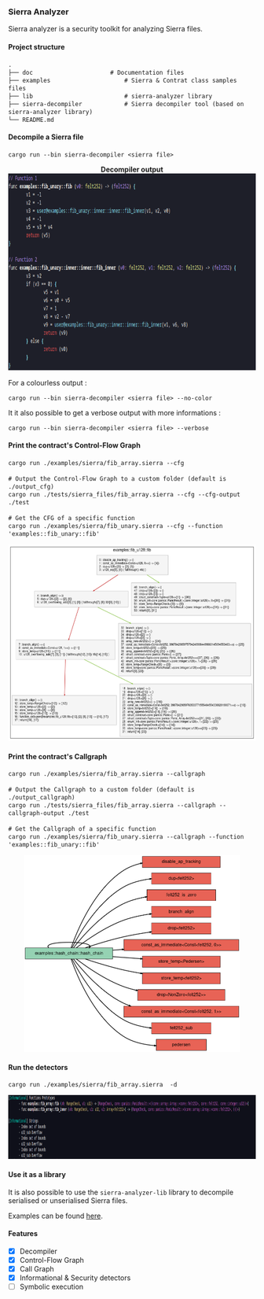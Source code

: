 ### Sierra Analyzer

Sierra analyzer is a security toolkit for analyzing Sierra files.

#### Project structure 

```
.
├── doc               		 # Documentation files
├── examples                     # Sierra & Contrat class samples files
├── lib               	         # sierra-analyzer library
├── sierra-decompiler            # Sierra decompiler tool (based on sierra-analyzer library)
└── README.md
```

#### Decompile a Sierra file

```
cargo run --bin sierra-decompiler <sierra file>
```

<p align="center">
	<b> Decompiler output  </b></br>
	<img height="400px" src="/doc/images/decompiler-output.png"/></br>
</p>

For a colourless output : 

```
cargo run --bin sierra-decompiler <sierra file> --no-color
```

It it also possible to get a verbose output with more informations : 

```
cargo run --bin sierra-decompiler <sierra file> --verbose
```

#### Print the contract's Control-Flow Graph

```
cargo run ./examples/sierra/fib_array.sierra --cfg  

# Output the Control-Flow Graph to a custom folder (default is ./output_cfg)
cargo run ./tests/sierra_files/fib_array.sierra --cfg --cfg-output ./test 

# Get the CFG of a specific function
cargo run ./examples/sierra/fib_unary.sierra --cfg --function 'examples::fib_unary::fib'
```

<p align="center">
	<img src="/doc/images/cfg-output.png" height="400px"/>
</p>

#### Print the contract's Callgraph

```
cargo run ./examples/sierra/fib_array.sierra --callgraph

# Output the Callgraph to a custom folder (default is ./output_callgraph)
cargo run ./tests/sierra_files/fib_array.sierra --callgraph --callgraph-output ./test 

# Get the Callgraph of a specific function
cargo run ./examples/sierra/fib_unary.sierra --callgraph --function 'examples::fib_unary::fib'
```

<p align="center">
	<img src="/doc/images/callgraph-output.png" height="400px"/>
</p>

#### Run the detectors

```
cargo run ./examples/sierra/fib_array.sierra  -d
```

<p align="center">
	<img src="/doc/images/detectors-output.png" height="130px"/>
</p>

#### Use it as a library 

It is also possible to use the `sierra-analyzer-lib` library to decompile serialised or unserialised Sierra files.

Examples can be found [here](/lib/examples/).

#### Features

- [x] Decompiler
- [x] Control-Flow Graph
- [x] Call Graph
- [X] Informational & Security detectors
- [ ] Symbolic execution
